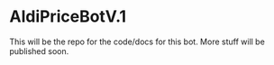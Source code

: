# AldiPriceBotV.1

This will be the repo for the code/docs for this bot. More stuff will be published soon.
